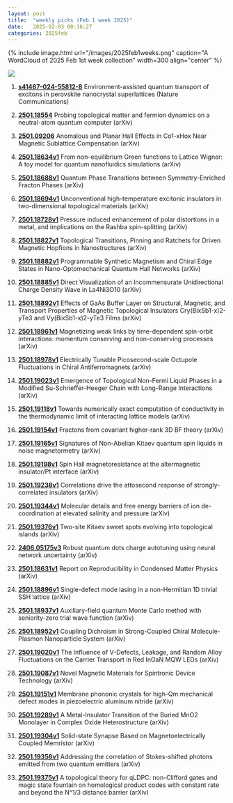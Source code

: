 ```yaml
---
layout: post
title:  "weekly picks (Feb 1 week 2025)"
date:   2025-02-03 00:16:27
categories: 2025feb
---
```


{% include image.html url="/images/2025feb1weeks.png" caption="A WordCloud of 2025 Feb 1st week collection" width=300 align="center" %}



<img src="/images/2025feb1weeks-pick.png">




1. **[s41467-024-55812-8](https://www.nature.com/articles/s41467-024-55812-8)** Environment-assisted quantum transport of excitons in perovskite nanocrystal superlattices (Nature Communications)



1. **[2501.18554](https://arxiv.org/abs/2501.18554)** Probing topological matter and fermion dynamics on a neutral-atom quantum computer (arXiv)


1. **[2501.09206](https://arxiv.org/pdf/2501.09206)** Anomalous and Planar Hall Effects in Co1-xHox Near Magnetic Sublattice Compensation (arXiv)



1. **[2501.18634v1](https://arxiv.org/abs/2501.18634)** From non-equilibrium Green functions to Lattice Wigner: A toy model for quantum nanofluidics simulations (arXiv)

1. **[2501.18688v1](https://arxiv.org/abs/2501.18688)** Quantum Phase Transitions between Symmetry-Enriched Fracton Phases (arXiv)

1. **[2501.18694v1](https://arxiv.org/abs/2501.18694)** Unconventional high-temperature excitonic insulators in two-dimensional topological materials (arXiv)

1. **[2501.18728v1](https://arxiv.org/abs/2501.18728)** Pressure induced enhancement of polar distortions in a metal, and implications on the Rashba spin-splitting (arXiv)

1. **[2501.18827v1](https://arxiv.org/abs/2501.18827)** Topological Transitions, Pinning and Ratchets for Driven Magnetic Hopfions in Nanostructures (arXiv)

1. **[2501.18882v1](https://arxiv.org/abs/2501.18882)** Programmable Synthetic Magnetism and Chiral Edge States in Nano-Optomechanical Quantum Hall Networks (arXiv)

1. **[2501.18885v1](https://arxiv.org/abs/2501.18885)** Direct Visualization of an Incommensurate Unidirectional Charge Density Wave in La4Ni3O10 (arXiv)

1. **[2501.18892v1](https://arxiv.org/abs/2501.18892)** Effects of GaAs Buffer Layer on Structural, Magnetic, and Transport Properties of Magnetic Topological Insulators Cry(BixSb1-x)2-yTe3 and Vy(BixSb1-x)2-yTe3 Films (arXiv)

1. **[2501.18961v1](https://arxiv.org/abs/2501.18961)** Magnetizing weak links by time-dependent spin-orbit interactions: momentum conserving and non-conserving processes (arXiv)

1. **[2501.18978v1](https://arxiv.org/abs/2501.18978)** Electrically Tunable Picosecond-scale Octupole Fluctuations in Chiral Antiferromagnets (arXiv)

1. **[2501.19023v1](https://arxiv.org/abs/2501.19023)** Emergence of Topological Non-Fermi Liquid Phases in a Modified Su-Schrieffer-Heeger Chain with Long-Range Interactions (arXiv)

1. **[2501.19118v1](https://arxiv.org/abs/2501.19118)** Towards numerically exact computation of conductivity in the thermodynamic limit of interacting lattice models (arXiv)

1. **[2501.19154v1](https://arxiv.org/abs/2501.19154)** Fractons from covariant higher-rank 3D BF theory (arXiv)

1. **[2501.19165v1](https://arxiv.org/abs/2501.19165)** Signatures of Non-Abelian Kitaev quantum spin liquids in noise magnetormetry (arXiv)

1. **[2501.19198v1](https://arxiv.org/abs/2501.19198)** Spin Hall magnetoresistance at the altermagnetic insulator/Pt interface (arXiv)

1. **[2501.19238v1](https://arxiv.org/abs/2501.19238)** Correlations drive the attosecond response of strongly-correlated insulators (arXiv)

1. **[2501.19344v1](https://arxiv.org/abs/2501.19344)** Molecular details and free energy barriers of ion de-coordination at elevated salinity and pressure (arXiv)

1. **[2501.19376v1](https://arxiv.org/abs/2501.19376)** Two-site Kitaev sweet spots evolving into topological islands (arXiv)

1. **[2406.05175v3](https://arxiv.org/abs/2406.05175)** Robust quantum dots charge autotuning using neural network uncertainty (arXiv)

1. **[2501.18631v1](https://arxiv.org/abs/2501.18631)** Report on Reproducibility in Condensed Matter Physics (arXiv)

1. **[2501.18896v1](https://arxiv.org/abs/2501.18896)** Single-defect mode lasing in a non-Hermitian 1D trivial SSH lattice (arXiv)

1. **[2501.18937v1](https://arxiv.org/abs/2501.18937)** Auxiliary-field quantum Monte Carlo method with seniority-zero trial wave function (arXiv)

1. **[2501.18952v1](https://arxiv.org/abs/2501.18952)** Coupling Dichroism in Strong-Coupled Chiral Molecule-Plasmon Nanoparticle System (arXiv)

1. **[2501.19020v1](https://arxiv.org/abs/2501.19020)** The Influence of V-Defects, Leakage, and Random Alloy Fluctuations on the Carrier Transport in Red InGaN MQW LEDs (arXiv)

1. **[2501.19087v1](https://arxiv.org/abs/2501.19087)** Novel Magnetic Materials for Spintronic Device Technology (arXiv)

1. **[2501.19151v1](https://arxiv.org/abs/2501.19151)** Membrane phononic crystals for high-Qm mechanical defect modes in piezoelectric aluminum nitride (arXiv)

1. **[2501.19289v1](https://arxiv.org/abs/2501.19289)** A Metal-Insulator Transition of the Buried MnO2 Monolayer in Complex Oxide Heterostructure (arXiv)

1. **[2501.19304v1](https://arxiv.org/abs/2501.19304)** Solid-state Synapse Based on Magnetoelectrically Coupled Memristor (arXiv)

1. **[2501.19356v1](https://arxiv.org/abs/2501.19356)** Addressing the correlation of Stokes-shifted photons emitted from two quantum emitters (arXiv)

1. **[2501.19375v1](https://arxiv.org/abs/2501.19375)** A topological theory for qLDPC: non-Clifford gates and magic state fountain on homological product codes with constant rate and beyond the N^1/3 distance barrier (arXiv)

